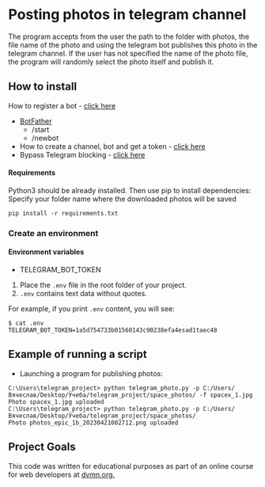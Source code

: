 # Posting photos in telegram channel
The program accepts from the user the path to the folder with photos, the file name of the photo and using the telegram bot publishes this photo in the telegram channel. If the user has not specified the name of the photo file, the program will randomly select the photo itself and publish it.
## How to install

How to register a bot - [click here](https://way23.ru/регистрация-бота-в-telegram.html)
- [BotFather](https://telegram.me/BotFather)
  - /start
  - /newbot
- How to create a channel, bot and get a token - [click here](https://smmplanner.com/blog/otlozhennyj-posting-v-telegram/)
- Bypass Telegram blocking - [click here](https://bigpicture.ru/kak-obojti-blokirovku-telegram-na-smartfone-desktope-i-v-brauzere/)

#### Requirements

Python3 should be already installed. Then use pip to install dependencies:
Specify your folder name where the downloaded photos will be saved
```
pip install -r requirements.txt
```
### Create an environment

#### Environment variables

- TELEGRAM_BOT_TOKEN

1. Place the `.env` file in the root folder of your project.
2. `.env` contains text data without quotes.

For example, if you print `.env` content, you will see:
```
$ cat .env
TELEGRAM_BOT_TOKEN=1a5d754733b01560143c90238efa4esad1taec48
```
## Example of running a script
- Launching a program for publishing photos:
```
C:\Users\telegram_project> python telegram_photo.py -p C:/Users/Вячеслав/Desktop/Учеба/telegram_project/space_photos/ -f spacex_1.jpg
Photo spacex_1.jpg uploaded
C:\Users\telegram_project> python telegram_photo.py -p C:/Users/Вячеслав/Desktop/Учеба/telegram_project/space_photos/
Photo photos_epic_1b_20230421002712.png uploaded
```
## Project Goals
This code was written for educational purposes as part of an online course for web developers at [dvmn.org.](https://dvmn.org/)